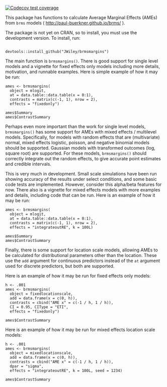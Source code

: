 <!-- badges: start -->
[![Codecov test coverage](https://codecov.io/gh/JWiley/brmsmargins/branch/main/graph/badge.svg)](https://codecov.io/gh/JWiley/brmsmargins?branch=main)
<!-- badges: end -->

This package has functions to calculate Average Marginal Effects (AMEs)
from `brms` models ( http://paul-buerkner.github.io/brms/ ).

The package is not yet on CRAN, so to install, you must use the 
development version. To install, run:

```

devtools::install_github("JWiley/brmsmargins")

```

The main function is `brmsmargins()`. 
There is good support for single level models and 
a vignette for fixed effects only models including 
more details, motivation, and runnable examples.
Here is simple example of how it may be run:

```
ames <- brmsmargins(
  object = mlogit,
  at = data.table::data.table(x = 0:1),
  contrasts = matrix(c(-1, 1), nrow = 2),
  effects = "fixedonly")

ames$Summary
ames$ContrastSummary
```

Perhaps even more important than the work for single level models,
`brmsmargins()` has some support for AMEs with mixed effects / multilevel models.
Specifically, for models with random effects that are (multivariate) normal,
mixed effects logistic, poisson, and negative binomial models should be supported.
Gaussian models with transformed outcomes (log, square root) are supported.
For these models, `brmsmargins()` should correctly integrate out the random effects,
to give accurate point estimates and credible intervals.

This is very much in development. Small scale simulations have been run 
showing accuracy of the results under select conditions, and some basic 
code tests are implemented. However, consider this alpha/beta features for now.
There also is a vignette for mixed effects models with more examples and details,
including code that can be run.
Here is an example of how it may be run:

```
ames <- brmsmargins(
  object = mlogit,
  at = data.table::data.table(x = 0:1),
  contrasts = matrix(c(-1, 1), nrow = 2),
  effects = "integrateoutRE", k = 100L)
  
ames$Summary
ames$ContrastSummary  
```

Finally, there is some support for location scale models,
allowing AMEs to be calculated for distributional parameters 
other than the location. These use the `add` argument for 
continuous predictors instead of the `at` argument used for 
discrete predictors, but both are supported.

Here is an example of how it may be run for fixed effects 
only models:

```
h <- .001
ames <- brmsmargins(
  object = fixedlocationscale,
  add = data.frame(x = c(0, h)),
  contrasts = cbind("AME x" = c(-1 / h, 1 / h)),
  CI = 0.95, CIType = "ETI",
  effects = "fixedonly")
  
ames$ContrastSummary
```

Here is an example of how it may be run for mixed effects 
location scale models:

```
h <- .001
ames <- brmsmargins(
  object = mixedlocationscale,
  add = data.frame(x = c(0, h)),
  contrasts = cbind("AME x" = c(-1 / h, 1 / h)),
  dpar = "sigma",
  effects = "integrateoutRE", k = 100L, seed = 1234)
  
ames$ContrastSummary
```

